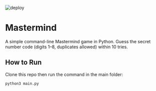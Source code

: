 ![deploy](https://github.com/luisgomez214/CMC_Thesis_Chatbot/actions/workflows/deploy.yml/badge.svg)


# Mastermind 

A simple command-line Mastermind game in Python. Guess the secret number code (digits 1–8, duplicates allowed) within 10 tries.

## How to Run

Clone this repo then run the command in the main folder: 

```bash
python3 main.py

